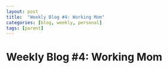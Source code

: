 ```yaml
---
layout: post
title:  "Weekly Blog #4: Working Mom"
categories: [blog, weekly, personal]
tags: [parent]
---
```


# Weekly Blog #4: Working Mom
